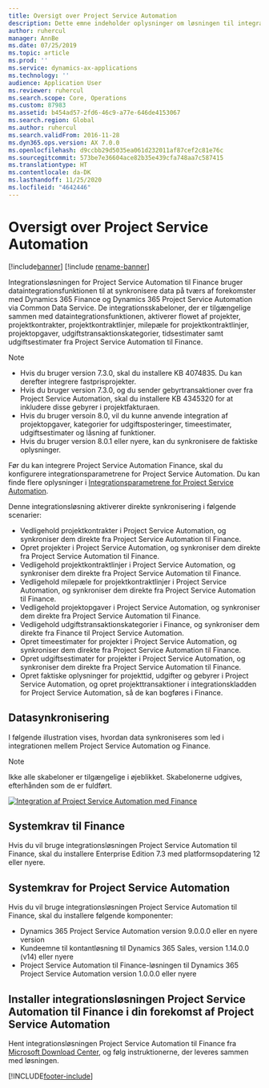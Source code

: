 ```yaml
---
title: Oversigt over Project Service Automation
description: Dette emne indeholder oplysninger om løsningen til integration af Dynamics 365 Project Service Automation i Dynamics 365 Finance.
author: ruhercul
manager: AnnBe
ms.date: 07/25/2019
ms.topic: article
ms.prod: ''
ms.service: dynamics-ax-applications
ms.technology: ''
audience: Application User
ms.reviewer: ruhercul
ms.search.scope: Core, Operations
ms.custom: 87983
ms.assetid: b454ad57-2fd6-46c9-a77e-646de4153067
ms.search.region: Global
ms.author: ruhercul
ms.search.validFrom: 2016-11-28
ms.dyn365.ops.version: AX 7.0.0
ms.openlocfilehash: d9ccbb29d5035ea061d232011af87cef2c81e76c
ms.sourcegitcommit: 573be7e36604ace82b35e439cfa748aa7c587415
ms.translationtype: HT
ms.contentlocale: da-DK
ms.lasthandoff: 11/25/2020
ms.locfileid: "4642446"
---
```

# <a name="project-service-automation-overview"></a>Oversigt over Project Service Automation

[!include[banner](../includes/banner.md)]
[!include [rename-banner](~/includes/cc-data-platform-banner.md)]

Integrationsløsningen for Project Service Automation til Finance bruger dataintegrationsfunktionen til at synkronisere data på tværs af forekomster med Dynamics 365 Finance og Dynamics 365 Project Service Automation via Common Data Service. De integrationsskabeloner, der er tilgængelige sammen med dataintegrationsfunktionen, aktiverer flowet af projekter, projektkontrakter, projektkontraktlinjer, milepæle for projektkontraktlinjer, projektopgaver, udgiftstransaktionskategorier, tidsestimater samt udgiftsestimater fra Project Service Automation til Finance.

> [!NOTE]
> - Hvis du bruger version 7.3.0, skal du installere KB 4074835. Du kan derefter integrere fastprisprojekter.
> - Hvis du bruger version 7.3.0, og du sender gebyrtransaktioner over fra Project Service Automation, skal du installere KB 4345320 for at inkludere disse gebyrer i projektfakturaen.
> - Hvis du bruger versoin 8.0, vil du kunne anvende integration af projektopgaver, kategorier for udgiftsposteringer, timeestimater, udgiftsestimater og låsning af funktioner.
> - Hvis du bruger version 8.0.1 eller nyere, kan du synkronisere de faktiske oplysninger.

Før du kan integrere Project Service Automation Finance, skal du konfigurere integrationsparametrene for Project Service Automation. Du kan finde flere oplysninger i [Integrationsparametrene for Project Service Automation](PSA-parameters.md).

Denne integrationsløsning aktiverer direkte synkronisering i følgende scenarier:

- Vedligehold projektkontrakter i Project Service Automation, og synkroniser dem direkte fra Project Service Automation til Finance.
- Opret projekter i Project Service Automation, og synkroniser dem direkte fra Project Service Automation til Finance.
- Vedligehold projektkontraktlinjer i Project Service Automation, og synkroniser dem direkte fra Project Service Automation til Finance.
- Vedligehold milepæle for projektkontraktlinjer i Project Service Automation, og synkroniser dem direkte fra Project Service Automation til Finance.
- Vedligehold projektopgaver i Project Service Automation, og synkroniser dem direkte fra Project Service Automation til Finance.
- Vedligehold udgiftstransaktionskategorier i Finance, og synkroniser dem direkte fra Finance til Project Service Automation.
- Opret timeestimater for projekter i Project Service Automation, og synkroniser dem direkte fra Project Service Automation til Finance.
- Opret udgiftsestimater for projekter i Project Service Automation, og synkroniser dem direkte fra Project Service Automation til Finance.
- Opret faktiske oplysninger for projekttid, udgifter og gebyrer i Project Service Automation, og opret projekttransaktioner i integrationskladden for Project Service Automation, så de kan bogføres i Finance.

## <a name="data-synchronization"></a>Datasynkronisering

I følgende illustration vises, hvordan data synkroniseres som led i integrationen mellem Project Service Automation og Finance.

> [!NOTE]
> Ikke alle skabeloner er tilgængelige i øjeblikket. Skabelonerne udgives, efterhånden som de er fuldført.

[![Integration af Project Service Automation med Finance](./media/PSA-integration.png)](./media/PSA-integration.png)

## <a name="system-requirements-for-finance"></a>Systemkrav til Finance

Hvis du vil bruge integrationsløsningen Project Service Automation til Finance, skal du installere Enterprise Edition 7.3 med platformsopdatering 12 eller nyere.

## <a name="system-requirements-for-project-service-automation"></a>Systemkrav for Project Service Automation

Hvis du vil bruge integrationsløsningen Project Service Automation til Finance, skal du installere følgende komponenter:

- Dynamics 365 Project Service Automation version 9.0.0.0 eller en nyere version
- Kundeemne til kontantløsning til Dynamics 365 Sales, version 1.14.0.0 (v14) eller nyere
- Project Service Automation til Finance-løsningen til Dynamics 365 Project Service Automation version 1.0.0.0 eller nyere

## <a name="install-the-project-service-automation-to-finance-integration-solution-in-your-project-service-automation-instance"></a>Installer integrationsløsningen Project Service Automation til Finance i din forekomst af Project Service Automation

Hent integrationsløsningen Project Service Automation til Finance fra [Microsoft Download Center](https://www.microsoft.com/download/details.aspx?id=57016), og følg instruktionerne, der leveres sammen med løsningen.


[!INCLUDE[footer-include](../includes/footer-banner.md)]